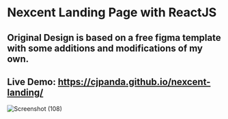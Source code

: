 # Nexcent Landing Page with ReactJS
## Original Design is based on a free figma template with some additions and modifications of my own.

## Live Demo: https://cjpanda.github.io/nexcent-landing/

![Screenshot (108)](https://github.com/cjpanda/nexcent-landing/assets/107156444/674a30ba-bb29-4887-947f-a6b6eb3f3234)





